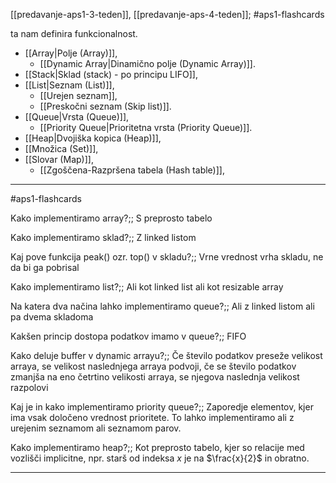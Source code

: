 [[predavanje-aps1-3-teden]], [[predavanje-aps-4-teden]]; #aps1-flashcards 

ta nam definira funkcionalnost.

- [[Array|Polje (Array)]],
	- [[Dynamic Array|Dinamično polje (Dynamic Array)]].
- [[Stack|Sklad (stack) - po principu LIFO]],
- [[List|Seznam (List)]],
	- [[Urejen seznam]],
	- [[Preskočni seznam (Skip list)]].
- [[Queue|Vrsta (Queue)]],
	- [[Priority Queue|Prioritetna vrsta (Priority Queue)]].
- [[Heap|Dvojiška kopica (Heap)]],
- [[Množica (Set)]],
- [[Slovar (Map)]],
	- [[Zgoščena-Razpršena tabela (Hash table)]],


---

#aps1-flashcards 

Kako implementiramo array?;; S preprosto tabelo
<!--SR:!2024-11-07,15,290-->
Kako implementiramo sklad?;; Z linked listom
<!--SR:!2024-11-03,11,270-->
Kaj pove funkcija peak() ozr. top() v skladu?;; Vrne vrednost vrha skladu, ne da bi ga pobrisal
<!--SR:!2024-11-07,15,290-->
Kako implementiramo list?;; Ali kot linked list ali kot resizable array
<!--SR:!2024-11-03,11,270-->
Na katera dva načina lahko implementiramo queue?;; Ali z linked listom ali pa dvema skladoma
<!--SR:!2024-11-03,11,270-->
Kakšen princip dostopa podatkov imamo v queue?;; FIFO
<!--SR:!2024-11-07,15,290-->
Kako deluje buffer v dynamic arrayu?;; Če število podatkov preseže velikost arraya, se velikost naslednjega arraya podvoji, če se število podatkov zmanjša na eno četrtino velikosti arraya, se njegova naslednja velikost razpolovi
<!--SR:!2024-11-07,15,290-->
Kaj je in kako implementiramo priority queue?;; Zaporedje elementov, kjer ima vsak določeno vrednost prioritete. To lahko implementiramo ali z urejenim seznamom ali seznamom parov.
<!--SR:!2024-10-29,6,250-->
Kako implementiramo heap?;; Kot preprosto tabelo, kjer so relacije med vozlišči implicitne, npr. starš od indeksa $x$ je na $\frac{x}{2}$ in obratno.
<!--SR:!2024-11-03,11,270-->

---
